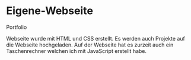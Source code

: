 # Eigene-Webseite
Portfolio

Webseite wurde mit HTML und CSS erstellt.
Es werden auch Projekte auf die Webseite hochgeladen. Auf der Webseite hat es zurzeit auch ein Taschenrechner welchen ich mit JavaScript erstellt habe.

